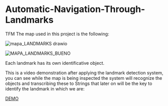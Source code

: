 # Automatic-Navigation-Through-Landmarks
TFM 
The map used in this project is the following:

![mapa_LANDMARKS drawio](https://user-images.githubusercontent.com/55163240/188208522-5fcf69b5-3b31-4b1b-ab7e-07349379e39f.png)

![MAPA_LANDMARKS_BUENO](https://user-images.githubusercontent.com/55163240/188208591-86655fe2-14d1-4edc-8f7b-ec59b669c720.png)

Each landmark has its own identificative object.

This is a video demonstration after applying the landmark detection system, you can see while the map is being inspected the system will recognize
the objects and transcribing these to Strings that later on will be the key to identify the landmark in which we are:


[DEMO](https://drive.google.com/file/d/1BCGizG6myCbTD13C8ShfLVsGXaY71q-I/view?usp=sharing)
